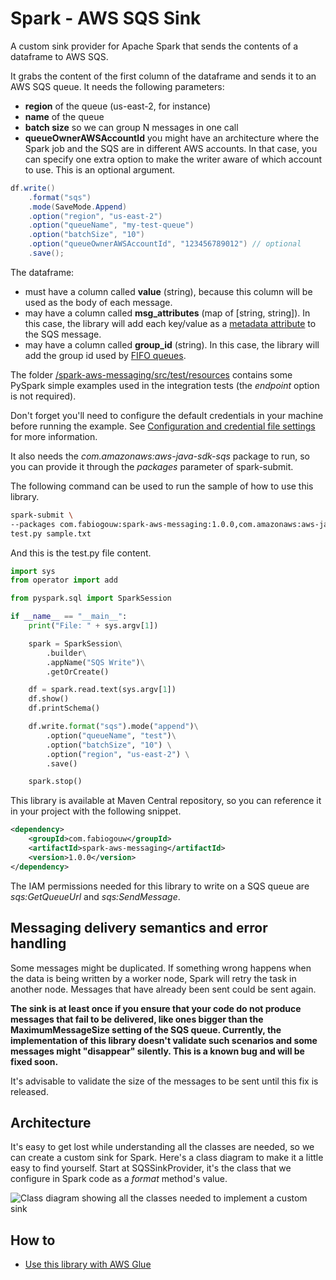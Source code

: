 # Spark - AWS SQS Sink
A custom sink provider for Apache Spark that sends the contents of a dataframe to AWS SQS.

It grabs the content of the first column of the dataframe and sends it to an AWS SQS queue. It needs the following parameters:
- **region** of the queue (us-east-2, for instance)
- **name** of the queue
- **batch size** so we can group N messages in one call
- **queueOwnerAWSAccountId** you might have an architecture where the Spark job and the SQS are in different AWS accounts. In that case, you can specify one extra option to make the writer aware of which account to use. This is an optional argument.

```java
df.write()
    .format("sqs")
    .mode(SaveMode.Append)
    .option("region", "us-east-2")
    .option("queueName", "my-test-queue")
    .option("batchSize", "10")
    .option("queueOwnerAWSAccountId", "123456789012") // optional
    .save();
```

The dataframe:
- must have a column called **value** (string), because this column will be used as the body of each message.
- may have a column called **msg_attributes** (map of [string, string]). In this case, the library will add each key/value as a [metadata attribute](https://docs.aws.amazon.com/AWSSimpleQueueService/latest/SQSDeveloperGuide/sqs-message-metadata.html) to the SQS message.
- may have a column called **group_id** (string). In this case, the library will add the group id used by [FIFO queues](https://docs.aws.amazon.com/AWSSimpleQueueService/latest/SQSDeveloperGuide/using-messagegroupid-property.html).

The folder [/spark-aws-messaging/src/test/resources](/spark-aws-messaging/src/test/resources) contains some PySpark simple examples used in the integration tests (the *endpoint* option is not required).

Don't forget you'll need to configure the default credentials in your machine before running the example. See 
[Configuration and credential file settings](https://docs.aws.amazon.com/cli/latest/userguide/cli-configure-files.html) for more information.

It also needs the *com.amazonaws:aws-java-sdk-sqs* package to run, so you can provide it through the *packages* parameter of spark-submit.

The following command can be used to run the sample of how to use this library.

``` bash
spark-submit \
--packages com.fabiogouw:spark-aws-messaging:1.0.0,com.amazonaws:aws-java-sdk-sqs:1.12.13 \
test.py sample.txt
```

And this is the test.py file content.

``` python
import sys 
from operator import add

from pyspark.sql import SparkSession

if __name__ == "__main__":
    print("File: " + sys.argv[1])

    spark = SparkSession\
        .builder\
        .appName("SQS Write")\
        .getOrCreate()

    df = spark.read.text(sys.argv[1])
    df.show()
    df.printSchema()

    df.write.format("sqs").mode("append")\
        .option("queueName", "test")\
        .option("batchSize", "10") \
        .option("region", "us-east-2") \
        .save()

    spark.stop()
```
This library is available at Maven Central repository, so you can reference it in your project with the following snippet. 

``` xml
<dependency>
    <groupId>com.fabiogouw</groupId>
    <artifactId>spark-aws-messaging</artifactId>
    <version>1.0.0</version>
</dependency>
```

The IAM permissions needed for this library to write on a SQS queue are *sqs:GetQueueUrl* and *sqs:SendMessage*.

## Messaging delivery semantics and error handling

Some messages might be duplicated. If something wrong happens when the data is being written by a worker node, Spark will retry the task in another node. Messages that have already been sent could be sent again.

**The sink is at least once if you ensure that your code do not produce messages that fail to be delivered, like ones bigger than the MaximumMessageSize setting of the SQS queue. Currently, the implementation of this library doesn't validate such scenarios and some messages might "disappear" silently. This is a known bug and will be fixed soon.**

It's advisable to validate the size of the messages to be sent until this fix is released.

## Architecture

It's easy to get lost while understanding all the classes are needed, so we can create a custom sink for Spark. Here's a class diagram to make it a little easy to find yourself. Start at SQSSinkProvider, it's the class that we configure in Spark code as a *format* method's value.

![Class diagram showing all the classes needed to implement a custom sink](/doc/assets/Class%20Diagram-Page-1.png "Class diagram showing all the classes needed to implement a custom sink")

## How to

- [Use this library with AWS Glue](doc/aws-glue.md)